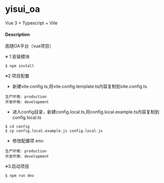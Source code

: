 # yisui_oa
Vue 3 + Typescript + Vite

#### Description
医随OA平台（vue项目）

※ 1.安装模块
```
$ npm install
```

※2.项目配置

- 新建vite.config.ts,将vite.config.template.ts内容复制到vite.config.ts
```
生产环境: production
开发环境: development
```

- 进入config目录，新建config.local.ts,将config.local.example.ts内容复制到config.local.ts
```
$ cd config
$ cp config.local.example.js config.local.js
```

- 修改配置项 env:
```
生产环境: production
开发环境: development
```

※3.启动项目
```
$ npm run dev
```


